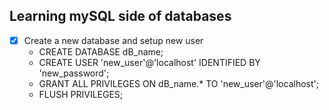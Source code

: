 ## Learning mySQL side of databases

- [X] Create a new database and setup new user
    - CREATE DATABASE dB_name;
    - CREATE USER 'new_user'@'localhost' IDENTIFIED BY 'new_password';
    - GRANT ALL PRIVILEGES ON dB_name.* TO 'new_user'@'localhost';
    - FLUSH PRIVILEGES;



